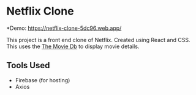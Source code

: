 # Netflix Clone
*Demo: https://netflix-clone-5dc96.web.app/ <br/>

This project is a front end clone of Netflix. Created using React and CSS. This uses the [The Movie Db](https://www.themoviedb.org/documentation/api) to display movie details.<br/>

## Tools Used
* Firebase (for hosting)<br/>
* Axios <br/>

